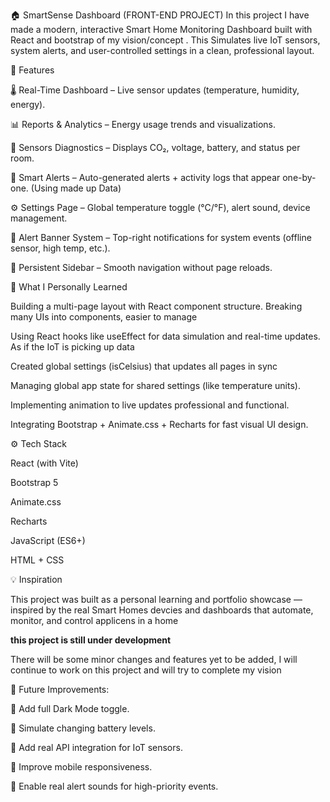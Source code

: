 🏠 SmartSense Dashboard (FRONT-END PROJECT)
In this project I have made a modern, interactive Smart Home Monitoring Dashboard built with React and bootstrap of my vision/concept . This Simulates live IoT sensors, system alerts, and user-controlled settings in a clean, professional layout. 

🚀 Features

🌡️ Real-Time Dashboard – Live sensor updates (temperature, humidity, energy).

📊 Reports & Analytics – Energy usage trends and visualizations.

🧠 Sensors Diagnostics – Displays CO₂, voltage, battery, and status per room. 

🔔 Smart Alerts – Auto-generated alerts + activity logs that appear one-by-one. (Using made up Data)

⚙️ Settings Page – Global temperature toggle (°C/°F), alert sound, device management.

💬 Alert Banner System – Top-right notifications for system events (offline sensor, high temp, etc.).

🧭 Persistent Sidebar – Smooth navigation without page reloads.

🧠 What I Personally Learned

Building a multi-page layout with React component structure. Breaking many UIs into components, easier to manage 

Using React hooks like useEffect for data simulation and real-time updates. As if the IoT is picking up data 

Created global settings (isCelsius) that updates all pages in sync 

Managing global app state for shared settings (like temperature units). 

Implementing animation to live updates professional and functional.

Integrating Bootstrap + Animate.css + Recharts for fast visual UI design.

⚙️ Tech Stack

React (with Vite)

Bootstrap 5

Animate.css

Recharts

JavaScript (ES6+)

HTML + CSS

💡 Inspiration

This project was built as a personal learning and portfolio showcase — inspired by the real Smart Homes devcies and dashboards that automate, monitor, and control applicens in a home

**this project is still under development**

There will be some minor changes and features yet to be added, I will continue to work on this project and will try to complete my vision 


🧩 Future Improvements:

🌙 Add full Dark Mode toggle.

🔋 Simulate changing battery levels.

📶 Add real API integration for IoT sensors.

📱 Improve mobile responsiveness.

🎵 Enable real alert sounds for high-priority events.
